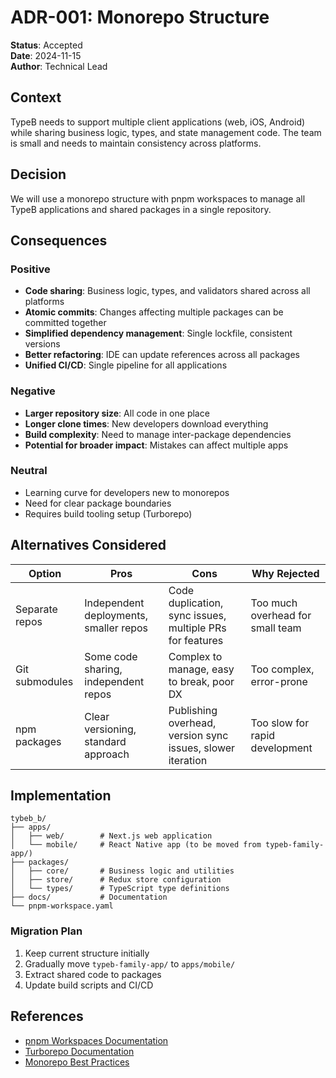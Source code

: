 # ADR-001: Monorepo Structure

**Status**: Accepted  
**Date**: 2024-11-15  
**Author**: Technical Lead  

## Context

TypeB needs to support multiple client applications (web, iOS, Android) while sharing business logic, types, and state management code. The team is small and needs to maintain consistency across platforms.

## Decision

We will use a monorepo structure with pnpm workspaces to manage all TypeB applications and shared packages in a single repository.

## Consequences

### Positive
- **Code sharing**: Business logic, types, and validators shared across all platforms
- **Atomic commits**: Changes affecting multiple packages can be committed together
- **Simplified dependency management**: Single lockfile, consistent versions
- **Better refactoring**: IDE can update references across all packages
- **Unified CI/CD**: Single pipeline for all applications

### Negative
- **Larger repository size**: All code in one place
- **Longer clone times**: New developers download everything
- **Build complexity**: Need to manage inter-package dependencies
- **Potential for broader impact**: Mistakes can affect multiple apps

### Neutral
- Learning curve for developers new to monorepos
- Need for clear package boundaries
- Requires build tooling setup (Turborepo)

## Alternatives Considered

| Option | Pros | Cons | Why Rejected |
|--------|------|------|--------------|
| Separate repos | Independent deployments, smaller repos | Code duplication, sync issues, multiple PRs for features | Too much overhead for small team |
| Git submodules | Some code sharing, independent repos | Complex to manage, easy to break, poor DX | Too complex, error-prone |
| npm packages | Clear versioning, standard approach | Publishing overhead, version sync issues, slower iteration | Too slow for rapid development |

## Implementation

```
tybeb_b/
├── apps/
│   ├── web/        # Next.js web application
│   └── mobile/     # React Native app (to be moved from typeb-family-app/)
├── packages/
│   ├── core/       # Business logic and utilities
│   ├── store/      # Redux store configuration
│   └── types/      # TypeScript type definitions
├── docs/           # Documentation
└── pnpm-workspace.yaml
```

### Migration Plan
1. Keep current structure initially
2. Gradually move `typeb-family-app/` to `apps/mobile/`
3. Extract shared code to packages
4. Update build scripts and CI/CD

## References

- [pnpm Workspaces Documentation](https://pnpm.io/workspaces)
- [Turborepo Documentation](https://turbo.build/repo/docs)
- [Monorepo Best Practices](https://monorepo.tools/)
